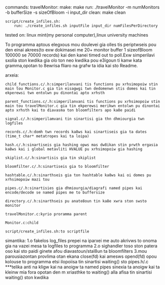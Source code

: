 

commands:
	travelMonitor:
		make: make
		run: ./travelMonitor -m numMonitors -b bufferSize -s sizeOfBloom -i input_dir
		clean: make clean

	script/create_infiles.sh:
		run: ./create_infiles.sh inputFile input_dir numFilesPerDirectory

tested on: linux mint(my personal computer),linux university machines

To programma aptous elegxous mou doulevei gia olles tis periptwseis pou den einai akrees(to exw dokimasei me 20+ monitor buffer 1 sizeofBloom 100000 se 70000 records) kai den kanei timed out to poll.Exw simperilavi sxolia ston kwdika gia olo ton neo kwdika pou e3igoun ti kanw kata gramma,opotan to 8ewrisa fliaro na grafw ta idia kai sto Readme.

arxeia:

	child_functions.c/.h:simperilanvani tis functions pu xrhsimopoiw stin main tou Monitor.c gia tin eisagwgi twn dedomenwn stis domes kai tin ekperewsi twn entolwn pu dinontai apto xrhsth

	parent_functions.c/.h:simperilanvani tis functions pu xrhsimopoiw stin main tou travelMonitor.c gia tin ekperewsi merikwn entolwn pu dinontai apto xrhsth kai to diavasma ton bloomfilters apo ka8e paidi

	signal.c/.h:simperilamvani tin sinartisi gia thn dhmiourgia twn logfiles

	records.c/.h:domh twn records ka8ws kai sinartiseis gia ta dates (time_t char* metatropes kai ta loipa)

	hash.c/.h:sinartiseis gia hashing opws mas dw8ikan stin prwth ergasia ka8ws kai i global metavliti HVALUE pu xrhsimopoiw gia hashing

	skiplist.c/.h:sinartisis gia tin skiplist

	bloomfilter.c/.h:sinartiseis gia to bloomfilter

	hashtable.c/.h:sinarthseis gia ton hashtable ka8ws kai oi domes pu xrhsimopoiw mazi tou

	pipes.c/.h:sinartisies gia dhmiourgia/diagrafi named pipes kai encode/decode se named pipes me to buffersize

	directory.c/.h:sinarthseis pu anate8oun tin ka8e xwra ston swsto monitor

	travelMonitor.c:kyrio proramma parent

	Monitor.c:child

	script/create_infiles.sh:to scriptfile

simantika:
1.o fakelos log_files prepei na iparxei me auto akrivws to onoma gia na vazei mesa ta logfiles to programma
2.o sighandler toso ston patera oso kai sto paidi ginete afou diavastoun/stal8un ta bloomfilters
3.mou parousiazontan provlima otan ekana close(fd) kai amesws opend(fd) opou kolouse to programma etsi ilopoiisa tin sinartisi waiting() sto pipes.h/.c
***telika anti na kligw kai na anoigw ta named pipes sinexia ta anoigw kai ta kleinw mia fora opotan den m xriasthke to waiting() alla afisa tin sinartisi waiting() ston kwdika

